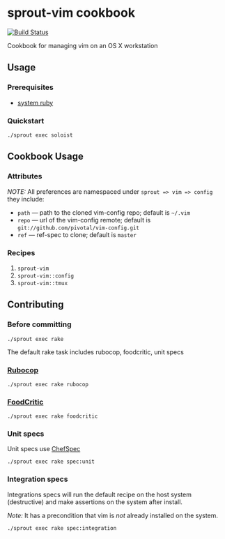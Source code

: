 # sprout-vim cookbook

[![Build Status](https://travis-ci.org/pivotal-sprout/sprout-vim.png?branch=master)](https://travis-ci.org/pivotal-sprout/sprout-vim)

Cookbook for managing vim on an OS X workstation

## Usage

### Prerequisites

- [system ruby](.ruby-version)

### Quickstart

```
./sprout exec soloist
```

## Cookbook Usage

### Attributes

*NOTE:* All preferences are namespaced under `sprout => vim => config` they include:

* `path` &mdash; path to the cloned vim-config repo; default is `~/.vim`
* `repo` &mdash; url of the vim-config remote; default is `git://github.com/pivotal/vim-config.git`
* `ref` &mdash; ref-spec to clone; default is `master`


### Recipes

1. `sprout-vim`
1. `sprout-vim::config`
1. `sprout-vim::tmux`

## Contributing

### Before committing

```
./sprout exec rake
```

The default rake task includes rubocop, foodcritic, unit specs

### [Rubocop](https://github.com/bbatsov/rubocop)

```
./sprout exec rake rubocop
```

### [FoodCritic](http://acrmp.github.io/foodcritic/)

```
./sprout exec rake foodcritic
```

### Unit specs

Unit specs use [ChefSpec](https://github.com/sethvargo/chefspec)

```
./sprout exec rake spec:unit
```

### Integration specs

Integrations specs will run the default recipe on the host system (destructive) and make assertions on the system after
install.

*Note:* It has a precondition that vim is _not_ already installed on the system.

```
./sprout exec rake spec:integration
```
